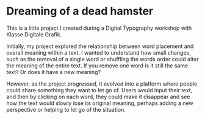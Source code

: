 # Dreaming of a dead hamster

This is a little project I created during a Digital Typography workshop with Klasse Digitale Grafik. 

Initially, my project explored the relationship between word placement and overall meaning within a text. 
I wanted to understand how small changes, such as the removal of a single word or shuffling the words order could alter the meaning of the entire text. 
If you remove one word is it still the same text? Or does it have a new meaning?

However, as the project progressed, it evolved into a platform where people could share something they want to let go of.
Users would input their text, and then by clicking on each word, they could make it disappear and see how the text would slowly lose its original meaning,
perhaps adding a new perspective or helping to let go of the situation.
